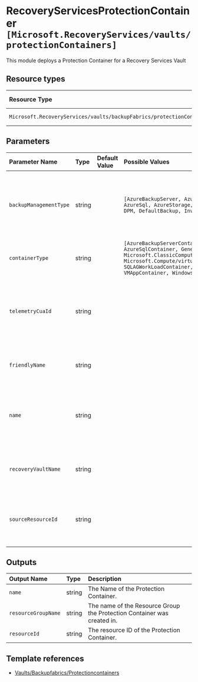 # RecoveryServicesProtectionContainer `[Microsoft.RecoveryServices/vaults/protectionContainers]`

This module deploys a Protection Container for a Recovery Services Vault

## Resource types

| Resource Type | API Version |
| :-- | :-- |
| `Microsoft.RecoveryServices/vaults/backupFabrics/protectionContainers` | 2021-08-01 |

## Parameters

| Parameter Name | Type | Default Value | Possible Values | Description |
| :-- | :-- | :-- | :-- | :-- |
| `backupManagementType` | string |  | `[AzureBackupServer, AzureIaasVM, AzureSql, AzureStorage, AzureWorkload, DPM, DefaultBackup, Invalid, MAB, ]` | Optional. Backup management type to execute the current Protection Container job. |
| `containerType` | string |  | `[AzureBackupServerContainer, AzureSqlContainer, GenericContainer, Microsoft.ClassicCompute/virtualMachines, Microsoft.Compute/virtualMachines, SQLAGWorkLoadContainer, StorageContainer, VMAppContainer, Windows, ]` | Optional. Type of the container |
| `telemetryCuaId` | string |  |  | Optional. Customer Usage Attribution ID (GUID). This GUID must be previously registered |
| `friendlyName` | string |  |  | Optional. Friendly name of the Protection Container |
| `name` | string |  |  | Required. Name of the Azure Recovery Service Vault Protection Container |
| `recoveryVaultName` | string |  |  | Required. Name of the Azure Recovery Service Vault |
| `sourceResourceId` | string |  |  | Optional. Resource ID of the target resource for the Protection Container  |

## Outputs

| Output Name | Type | Description |
| :-- | :-- | :-- |
| `name` | string | The Name of the Protection Container. |
| `resourceGroupName` | string | The name of the Resource Group the Protection Container was created in. |
| `resourceId` | string | The resource ID of the Protection Container. |

## Template references

- [Vaults/Backupfabrics/Protectioncontainers](https://docs.microsoft.com/en-us/azure/templates/Microsoft.RecoveryServices/2021-08-01/vaults/backupFabrics/protectionContainers)
